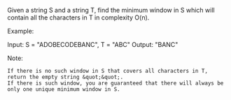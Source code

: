 Given a string S and a string T, find the minimum window in S which will contain all the characters in T in complexity O(n).

Example:


Input: S = &quot;ADOBECODEBANC&quot;, T = &quot;ABC&quot;
Output: &quot;BANC&quot;


Note:


	If there is no such window in S that covers all characters in T, return the empty string &quot;&quot;.
	If there is such window, you are guaranteed that there will always be only one unique minimum window in S.

